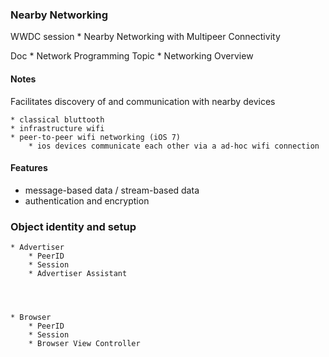 ### Nearby Networking 

WWDC session 
    * Nearby Networking with Multipeer Connectivity

Doc
    * Network Programming Topic
    * Networking Overview

#### Notes

Facilitates discovery of and communication with nearby devices

    * classical bluttooth
    * infrastructure wifi 
    * peer-to-peer wifi networking (iOS 7)
        * ios devices communicate each other via a ad-hoc wifi connection 
        
        
#### Features

* message-based data / stream-based data
* authentication and encryption


### Object identity and setup

    * Advertiser
        * PeerID 
        * Session
        * Advertiser Assistant
        
        
        

    * Browser
        * PeerID
        * Session
        * Browser View Controller